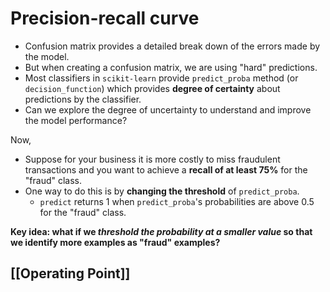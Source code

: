 # Precision-recall curve
- Confusion matrix provides a detailed break down of the errors made by the model. 
- But when creating a confusion matrix, we are using "hard" predictions. 
- Most classifiers in `scikit-learn` provide `predict_proba` method (or `decision_function`) which provides **degree of certainty** about predictions by the classifier. 
- Can we explore the degree of uncertainty to understand and improve the model performance? 

Now,
- Suppose for your business it is more costly to miss fraudulent transactions and you want to achieve a **recall of at least 75%** for the "fraud" class. 
- One way to do this is by **changing the threshold** of `predict_proba`.
    - `predict` returns 1 when `predict_proba`'s probabilities are above 0.5 for the "fraud" class.

**Key idea: what if we _threshold the probability at a smaller value_ so that we identify more examples as "fraud" examples?** 
## [[Operating Point]]